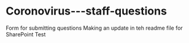 # Coronovirus---staff-questions
Form for submitting questions
Making an update in teh readme file for SharePoint Test
